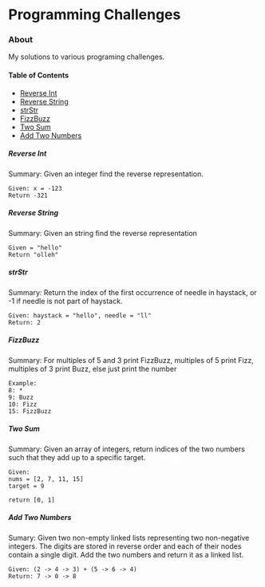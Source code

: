 # Programming Challenges

### About 
My solutions to various programing challenges.  

#### Table of Contents
* [Reverse Int](#reverse-int)
* [Reverse String](#reverse-string)
* [strStr](#strstr)
* [FizzBuzz](#fizzbuzz)
* [Two Sum](#two-sum)
* [Add Two Numbers](#add-two-numbers)

##### Reverse Int
Summary: Given an integer find the reverse representation.
```
Given: x = -123 
Return -321
```


##### Reverse String
Summary: Given an string find the reverse representation 

```
Given = "hello" 
Return "olleh"
``` 

##### strStr
Summary: Return the index of the first occurrence of needle in haystack, or -1 if needle is not part of haystack.

```
Given: haystack = "hello", needle = "ll" 
Return: 2
```

##### FizzBuzz
Summary: For multiples of 5 and 3 print FizzBuzz, multiples of 5 print Fizz, multiples of 3 print Buzz, else just print the number
```
Example:
8: *
9: Buzz
10: Fizz
15: FizzBuzz
```

##### Two Sum
Summary: Given an array of integers, return indices of the two numbers such that they add up to a specific target.
```
Given:
nums = [2, 7, 11, 15] 
target = 9

return [0, 1]
```

##### Add Two Numbers
 Sumary: Given two non-empty linked lists representing two non-negative integers. The digits are stored in reverse order and each of their nodes contain a single digit. Add the two numbers and return it as a linked list.
 ```
 Given: (2 -> 4 -> 3) + (5 -> 6 -> 4)
 Return: 7 -> 0 -> 8
 ```

